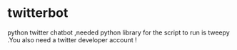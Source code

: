 # twitterbot
python twitter  chatbot 
,needed python library for the script to run is tweepy 
.You also need a twitter developer account !
